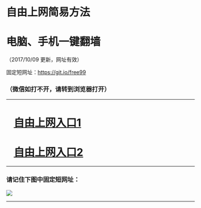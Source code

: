 ﻿# 自由上网简易方法

# 电脑、手机一键翻墙

（2017/10/09 更新，网址有效）

固定短网址：https://git.io/free99

### （微信如打不开，请转到浏览器打开）


***





# &nbsp;&nbsp; <a href="http://ft123012319.fwq-tz-1001.info/fwqtz01.html?t=100900124571 " target="_blank">自由上网入口1</a>
# &nbsp;&nbsp; <a href="http://ft2903714358.fwq-tz-1002.info/fwqtz02.html?t=100900126096 " target="_blank">自由上网入口2</a>
***

### 请记住下图中固定短网址：

<img src="https://s3-us-west-2.amazonaws.com/fwq-1001/yjfq-20170905okok.png" /> 


***

